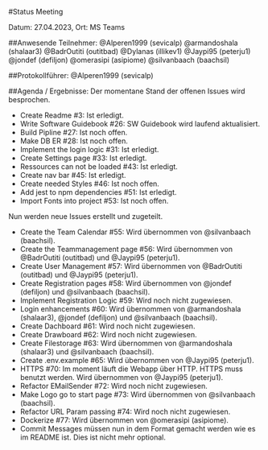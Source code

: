 #Status Meeting

Datum: 27.04.2023,
Ort: MS Teams

##Anwesende Teilnehmer:
    @Alperen1999 (sevicalp)
    @armandoshala (shalaar3)
    @BadrOutiti (outitbad)
    @Dylanas (illikev1)
    @Jaypi95 (peterju1)
    @jondef (defiljon)
    @omerasipi (asipiome)
    @silvanbaach (baachsil)

##Protokollführer:
@Alperen1999 (sevicalp)

##Agenda / Ergebnisse:
Der momentane Stand der offenen Issues wird besprochen.
- Create Readme #3: Ist erledigt.
- Write Software Guidebook #26: SW Guidebook wird laufend aktualisiert.
- Build Pipline #27: Ist noch offen.
- Make DB ER #28: Ist noch offen.
- Implement the login logic #31: Ist erledigt.
- Create Settings page #33: Ist erledigt.
- Ressources can not be loaded #43: Ist erledigt.
- Create nav bar #45: Ist erledigt.
- Create needed Styles #46: Ist noch offen.
- Add jest to npm dependencies #51: Ist erledigt.
- Import Fonts into project #53: Ist noch offen.

Nun werden neue Issues erstellt und zugeteilt.

- Create the Team Calendar #55: Wird übernommen von @silvanbaach (baachsil).
- Create the Teammanagement page #56: Wird übernommen von @BadrOutiti (outitbad) und @Jaypi95 (peterju1).
- Create User Management #57: Wird übernommen von @BadrOutiti (outitbad) und @Jaypi95 (peterju1).
- Create Registration pages #58: Wird übernommen von @jondef (defiljon) und @silvanbaach (baachsil).
- Implement Registration Logic #59: Wird noch nicht zugewiesen.
- Login enhancements #60: Wird übernommen von @armandoshala (shalaar3), @jondef (defiljon) und @silvanbaach (baachsil).
- Create Dachboard #61: Wird noch nicht zugewiesen.
- Create Drawboard #62: Wird noch nicht zugewiesen.
- Create Filestorage #63: Wird übernommen von @armandoshala (shalaar3) und @silvanbaach (baachsil).
- Create .env.example #65: Wird übernommen von @Jaypi95 (peterju1).
- HTTPS #70: Im moment läuft die Webapp über HTTP. HTTPS muss benutzt werden. Wird übernommen von @Jaypi95 (peterju1).
- Refactor EMailSender #72: Wird noch nicht zugewiesen.
- Make Logo go to start page #73: Wird übernommen von @silvanbaach (baachsil).
- Refactor URL Param passing #74: Wird noch nicht zugewiesen.
- Dockerize #77: Wird übernommen von @omerasipi (asipiome).
- Commit Messages müssen nun in dem Format gemacht werden wie es im README ist. Dies ist nicht mehr optional.


